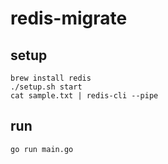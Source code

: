 # redis-migrate

## setup

```
brew install redis
./setup.sh start
cat sample.txt | redis-cli --pipe
```

## run

```
go run main.go
```
